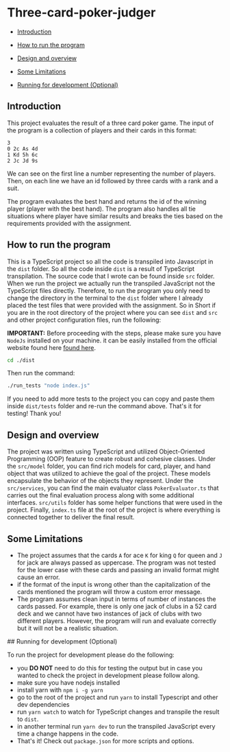 # Three-card-poker-judger

- [Introduction](#introduction)

- [How to run the program](#how-to-run-the-program)

- [Design and overview](#design-and-overview)

- [Some Limitations](#some-limitations)

- [Running for development (Optional)](#development)

<!-- toc -->

## Introduction

This project evaluates the result of a three card poker game. The input of the program is a collection of players and their cards in this format:

```
3
0 2c As 4d
1 Kd 5h 6c
2 Jc Jd 9s
```

We can see on the first line a number representing the number of players. Then, on each line we have an id followed by three cards with a rank and a suit.

The program evaluates the best hand and returns the id of the winning player (player with the best hand). The program also handles all tie situations where player have similar results and breaks the ties based on the requirements provided with the assignment.

## How to run the program

This is a TypeScript project so all the code is transpiled into Javascript in the `dist` folder. So all the code inside `dist` is a result of TypeScript transpilation.
The source code that I wrote can be found inside `src` folder.
When we run the project we actually run the transpiled JavaScript not the TypeScript files directly. Therefore, to run the program you only
need to change the directory in the terminal to the `dist` folder where I already placed the test files that were provided with the assignment.
So in Short if you are in the root directory of the project where you can see `dist` and `src` and other project configuration files, run the following:

**IMPORTANT:** Before proceeding with the steps, please make sure you have `NodeJs` installed on your machine. it can be easily installed from the official website found here [found here](https://nodejs.org/en/).

```bash
cd ./dist
```

Then run the command:

```bash
./run_tests "node index.js"
```

If you need to add more tests to the project you can copy and paste them inside `dist/tests` folder and re-run the command above.
That's it for testing! Thank you!

## Design and overview

The project was written using TypeScript and utilized Object-Oriented Programming (OOP) feature to create robust and cohesive classes.
Under the `src/model` folder, you can find rich models for card, player, and hand object that was utilized to achieve the goal of the project.
These models encapsulate the behavior of the objects they represent.
Under the `src/services`, you can find the main evaluator class `PokerEvaluator.ts` that carries out the final evaluation process along
with some additional interfaces. `src/utils` folder has some helper functions that were used in the project. Finally, `index.ts` file at
the root of the project is where everything is connected together to deliver the final result.

## Some Limitations

- The project assumes that the cards `A` for ace `K` for king `Q` for queen and `J` for jack are always passed as uppercase. The program was not tested for the lower case with these cards and passing an invalid format might cause an error.
- if the format of the input is wrong other than the capitalization of the cards mentioned the program will throw a custom error message.
- The program assumes clean input in terms of number of instances the cards passed. For example, there is only one jack of clubs in a 52 card deck and we cannot have two instances of jack of clubs with two different players. However, the program will run and evaluate correctly but it will not be a realistic situation.

<div id="development"></div>
## Running for development (Optional)

To run the project for development please do the following:

- you **DO NOT** need to do this for testing the output but in case you wanted to check the project in development please follow along.
- make sure you have nodejs installed
- install yarn with `npm i -g yarn`
- go to the root of the project and run `yarn` to install Typescript and other dev dependencies
- run `yarn watch` to watch for TypeScript changes and transpile the result to `dist`.
- in another terminal run `yarn dev` to run the transpiled JavaScript every time a change happens in the code.
- That's it! Check out `package.json` for more scripts and options.
